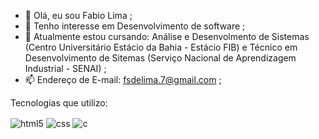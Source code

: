 - 👋 Olá, eu sou Fabio Lima ;
- 👀 Tenho interesse em Desenvolvimento de software ;
- 🌱 Atualmente estou cursando: Análise e Desenvolmento de Sistemas (Centro Universitário Estácio da Bahia - Estácio FIB) e Técnico em Desenvolvimento de Sitemas (Serviço Nacional de Aprendizagem Industrial - SENAI) ;
- 📫 Endereço de E-mail: fsdelima.7@gmail.com ;

Tecnologias que utilizo:

<div style="display: inline_block">
  <img align="center" alt="html5" src="https://img.shields.io/badge/HTML5-E34F26?style=for-the-badge&logo=html5&logoColor=white" />
  <img align="center" alt="css" src="https://img.shields.io/badge/CSS3-1572B6?style=for-the-badge&logo=css3&logoColor=white" />
  <img align="center" alt="c" src="https://img.shields.io/badge/C-00599C?style=for-the-badge&logo=c&logoColor=white" />

  
</div><br/>

<!---
Fabi0L1ma/Fabi0L1ma is a ✨ special ✨ repository because its `README.md` (this file) appears on your GitHub profile.
You can click the Preview link to take a look at your changes.
--->
